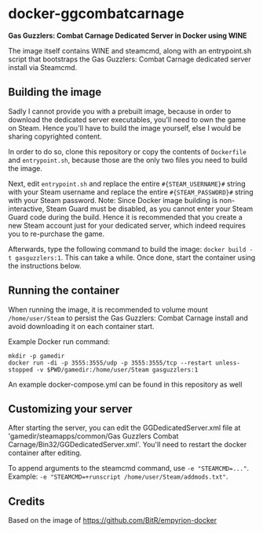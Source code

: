 # docker-ggcombatcarnage
**Gas Guzzlers: Combat Carnage Dedicated Server in Docker using WINE**

The image itself contains WINE and steamcmd, along with an entrypoint.sh script that bootstraps the Gas Guzzlers: Combat Carnage dedicated server install via Steamcmd.

## Building the image

Sadly I cannot provide you with a prebuilt image, because in order to download the dedicated server executables, you'll need to own the game on Steam. Hence you'll have to build the image yourself, else I would be sharing copyrighted content. 

In order to do so, clone this repository or copy the contents of `Dockerfile` and `entrypoint.sh`, because those are the only two files you need to build the image.

Next, edit `entrypoint.sh` and replace the entire `#{STEAM_USERNAME}#` string with your Steam username and replace the entire `#{STEAM_PASSWORD}#` string with your Steam password. 
Note: Since Docker image building is non-interactive, Steam Guard must be disabled, as you cannot enter your Steam Guard code during the build. Hence it is recommended that you create a new Steam account just for your dedicated server, which indeed requires you to re-purchase the game.

Afterwards, type the following command to build the image: `docker build -t gasguzzlers:1`. This can take a while.
Once done, start the container using the instructions below.

## Running the container
When running the image, it is recommended to volume mount `/home/user/Steam` to persist the Gas Guzzlers: Combat Carnage install and avoid downloading it on each container start.

Example Docker run command:
```
mkdir -p gamedir
docker run -di -p 3555:3555/udp -p 3555:3555/tcp --restart unless-stopped -v $PWD/gamedir:/home/user/Steam gasguzzlers:1
```
An example docker-compose.yml can be found in this repository as well

## Customizing your server
After starting the server, you can edit the GGDedicatedServer.xml file at 'gamedir/steamapps/common/Gas Guzzlers Combat Carnage/Bin32/GGDedicatedServer.xml'. You'll need to restart the docker container after editing.

To append arguments to the steamcmd command, use `-e "STEAMCMD=..."`. Example: `-e "STEAMCMD=+runscript /home/user/Steam/addmods.txt"`.

## Credits
Based on the image of https://github.com/BitR/empyrion-docker
